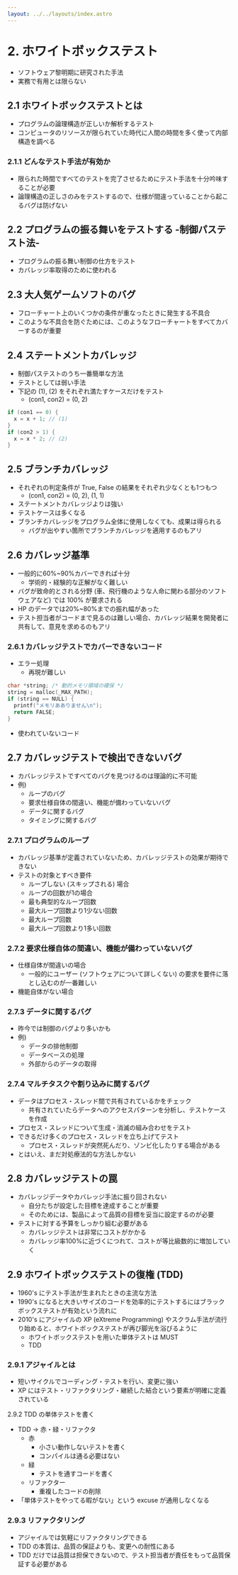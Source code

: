 ```yaml
---
layout: ../../layouts/index.astro
---
```


# 2. ホワイトボックステスト

- ソフトウェア黎明期に研究された手法
- 実務で有用とは限らない

## 2.1 ホワイトボックステストとは

- プログラムの論理構造が正しいか解析するテスト
- コンピュータのリソースが限られていた時代に人間の時間を多く使って内部構造を調べる

### 2.1.1 どんなテスト手法が有効か

- 限られた時間ですべてのテストを完了させるためにテスト手法を十分吟味することが必要
- 論理構造の正しさのみをテストするので、仕様が間違っていることから起こるバグは防げない

## 2.2 プログラムの振る舞いをテストする -制御パステスト法-

- プログラムの振る舞い制御の仕方をテスト
- カバレッジ率取得のために使われる

## 2.3 大人気ゲームソフトのバグ

- フローチャート上のいくつかの条件が重なったときに発生する不具合
- このような不具合を防ぐためには、このようなフローチャートをすべてカバーするのが重要

## 2.4 ステートメントカバレッジ

- 制御パステストのうち一番簡単な方法
- テストとしては弱い手法
- 下記の (1), (2) をそれぞれ満たすケースだけをテスト
  - (con1, con2) = (0, 2)

```c
if (con1 == 0) {
  x = x + 1; // (1)
}
if (con2 > 1) {
  x = x * 2; // (2)
}
```

## 2.5 ブランチカバレッジ

- それぞれの判定条件が True, False の結果をそれぞれ少なくとも1つもつ
  - (con1, con2) = (0, 2), (1, 1)
- ステートメントカバレッジよりは強い
- テストケースは多くなる
- ブランチカバレッジをプログラム全体に使用しなくても、成果は得られる
  - バグが出やすい箇所でブランチカバレッジを適用するのもアリ

## 2.6 カバレッジ基準

- 一般的に60%~90%カバーできれば十分
  - 学術的・経験的な正解がなく難しい
- バグが致命的とされる分野 (車、飛行機のような人命に関わる部分のソフトウェアなど) では 100% が要求される
- HP のデータでは20%~80%までの振れ幅があった
- テスト担当者がコードまで見るのは難しい場合、カバレッジ結果を開発者に共有して、意見を求めるのもアリ

### 2.6.1 カバレッジテストでカバーできないコード

- エラー処理
  - 再現が難しい

```c
char *string; /* 動的メモリ領域の確保 */
string = malloc(_MAX_PATH);
if (string == NULL) {
  printf("メモリあありません\n");
  return FALSE;
}
```

- 使われていないコード

## 2.7 カバレッジテストで検出できないバグ

- カバレッジテストですべてのバグを見つけるのは理論的に不可能
- 例)
  - ループのバグ
  - 要求仕様自体の間違い、機能が備わっていないバグ
  - データに関するバグ
  - タイミングに関するバグ

### 2.7.1 プログラムのループ

- カバレッジ基準が定義されていないため、カバレッジテストの効果が期待できない
- テストの対象とすべき要件
  - ループしない (スキップされる) 場合
  - ループの回数が1の場合
  - 最も典型的なループ回数
  - 最大ループ回数より1少ない回数
  - 最大ループ回数
  - 最大ループ回数より1多い回数

### 2.7.2 要求仕様自体の間違い、機能が備わっていないバグ

- 仕様自体が間違いの場合
  - 一般的にユーザー (ソフトウェアについて詳しくない) の要求を要件に落とし込むのが一番難しい
- 機能自体がない場合

### 2.7.3 データに関するバグ

- 昨今では制御のバグより多いかも
- 例)
  - データの排他制御
  - データベースの処理
  - 外部からのデータの取得

### 2.7.4 マルチタスクや割り込みに関するバグ

- データはプロセス・スレッド間で共有されているかをチェック
  - 共有されていたらデータへのアクセスパターンを分析し、テストケースを作成
- プロセス・スレッドについて生成・消滅の組み合わせをテスト
- できるだけ多くのプロセス・スレッドを立ち上げてテスト
  - プロセス・スレッドが突然死んだり、ゾンビ化したりする場合がある
- とはいえ、まだ対処療法的な方法しかない

## 2.8 カバレッジテストの罠

- カバレッジデータやカバレッジ手法に振り回されない
  - 自分たちが設定した目標を達成することが重要
  - そのためには、製品によって品質の目標を妥当に設定するのが必要
- テストに対する予算をしっかり組む必要がある
  - カバレッジテストは非常にコストがかかる
  - カバレッジ率100%に近づくにつれて、コストが等比級数的に増加していく

## 2.9 ホワイトボックステストの復権 (TDD)

- 1960's にテスト手法が生まれたときの主流な方法
- 1990's になると大きいサイズのコードを効率的にテストするにはブラックボックステストが有効という流れに
- 2010's にアジャイルの XP (eXtreme Programming) やスクラム手法が流行り始めると、ホワイトボックステストが再び脚光を浴びるように
  - ホワイトボックステストを用いた単体テストは MUST
  - TDD

### 2.9.1 アジャイルとは

- 短いサイクルでコーディング・テストを行い、変更に強い
- XP にはテスト・リファクタリング・継続した結合という要素が明確に定義されている

2.9.2 TDD の単体テストを書く

- TDD → 赤・緑・リファクタ
  - 赤
    - 小さい動作しないテストを書く
    - コンパイルは通る必要はない
  - 緑
    - テストを通すコードを書く
  - リファクター
    - 重複したコードの削除
- 「単体テストをやってる暇がない」という excuse が通用しなくなる

### 2.9.3 リファクタリング

- アジャイルでは気軽にリファクタリングできる
- TDD の本質は、品質の保証よりも、変更への耐性にある
- TDD だけでは品質は担保できないので、テスト担当者が責任をもって品質保証する必要がある
